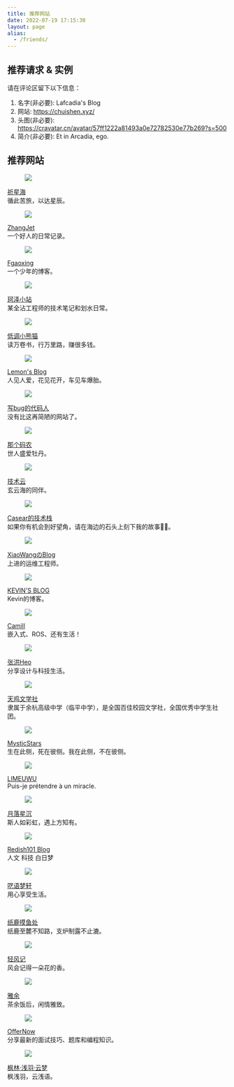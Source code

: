 ```yaml
---
title: 推荐网站
date: 2022-07-19 17:15:30
layout: page
alias:
  - /friends/
---
```


## 推荐请求 & 实例
请在评论区留下以下信息：
1. 名字(非必要): Lafcadia's Blog
2. 网站: https://chuishen.xyz/
3. 头图(非必要): https://cravatar.cn/avatar/57ff1222a81493a0e72782530e77b269?s=500
4. 简介(非必要): Et in Arcadia, ego.

## 推荐网站

<div class="box">
  <article class="media">
    <div class="media-left">
      <figure class="image is-64x64">
        <img src="https://bu.dusays.com/2024/06/16/666e913ae106c.png">
      </figure>
    </div>
    <div class="media-content">
      <div class="content">
        <p>
          <a href="https://www.zzzzhi.com">祈星海</a>
    <br>循此苦旅，以达星辰。
        </p>
      </div>
    </div>
  </article>
</div>

<div class="box">
  <article class="media">
    <div class="media-left">
      <figure class="image is-64x64">
        <img src="https://zhangjet.com/android-chrome-512x512.png">
      </figure>
    </div>
    <div class="media-content">
      <div class="content">
        <p>
          <a href="https://zhangjet.com/">ZhangJet</a>
          <br>一个好人的日常记录。
        </p>
      </div>
    </div>
  </article>
</div>

<div class="box">
  <article class="media">
    <div class="media-left">
      <figure class="image is-64x64">
        <img src="https://npm.elemecdn.com/ytblogimg/webp/logo.webp">
      </figure>
    </div>
    <div class="media-content">
      <div class="content">
        <p>
          <a href="https://www.yt-blog.top/">Fgaoxing</a>
          <br>一个少年的博客。
        </p>
      </div>
    </div>
  </article>
</div>

<div class="box">
  <article class="media">
    <div class="media-left">
      <figure class="image is-64x64">
        <img src="https://cravatar.cn/avatar/d47c36eff7f7bb6c2ddd129bfec21cd3?s=600&r=G&d=">
      </figure>
    </div>
    <div class="media-content">
      <div class="content">
        <p>
          <a href="https://www.kezez.com/">珂泽小站</a>
          <br>某全沾工程师的技术笔记和划水日常。
        </p>
      </div>
    </div>
  </article>
</div>

<div class="box">
  <article class="media">
    <div class="media-left">
      <figure class="image is-64x64">
        <img src="https://ilovey.live/img/favicon.png">
      </figure>
    </div>
    <div class="media-content">
      <div class="content">
        <p>
          <a href="https://ilovey.live">低调小熊猫</a>
          <br>读万卷书，行万里路，赚很多钱。
        </p>
      </div>
    </div>
  </article>
</div>

<div class="box">
  <article class="media">
    <div class="media-left">
      <figure class="image is-64x64">
        <img src="https://jsd.cdn.zzko.cn/gh/ning0818/cdn-files/logo.webp">
      </figure>
    </div>
    <div class="media-content">
      <div class="content">
        <p>
          <a href="https://ning0818.top">Lemon's Blog</a>
          <br>人见人爱，花见花开，车见车爆胎。
        </p>
      </div>
    </div>
  </article>
</div>

<div class="box">
  <article class="media">
    <div class="media-left">
      <figure class="image is-64x64">
        <img src="https://bugcoder.asia/headLogo.jpg">
      </figure>
    </div>
    <div class="media-content">
      <div class="content">
        <p>
          <a href="https://bugcoder.asia/">写bug的代码人</a>
          <br>没有比这再简陋的网站了。
        </p>
      </div>
    </div>
  </article>
</div>

<div class="box">
  <article class="media">
    <div class="media-left">
      <figure class="image is-64x64">
        <img src="https://upyun.thatcdn.cn/hexo/stellar/image/favicon.webp">
      </figure>
    </div>
    <div class="media-content">
      <div class="content">
        <p>
          <a href="https://blog.thatcoder.cn/">那个码农</a>
          <br>世人盛爱牡丹。
        </p>
      </div>
    </div>
  </article>
</div>

<div class="box">
  <article class="media">
    <div class="media-left">
      <figure class="image is-64x64">
        <img src="https://q1.qlogo.cn/g?b=qq&nk=3260130869&s=640">
      </figure>
    </div>
    <div class="media-content">
      <div class="content">
        <p>
          <a href="https://blog.svipwing.xyz/">技术云</a>
          <br>玄云海的同伴。
        </p>
      </div>
    </div>
  </article>
</div>

<div class="box">
  <article class="media">
    <div class="media-left">
      <figure class="image is-64x64">
        <img src="https://casear.net/static/img/eae10f098ce1f671fa0e60d899bf545e.avatar.svg">
      </figure>
    </div>
    <div class="media-content">
      <div class="content">
        <p>
          <a href="https://casear.net/">Casear的技术栈</a>
          <br>如果你有机会到好望角，请在海边的石头上刻下我的故事👨‍💻。
        </p>
      </div>
    </div>
  </article>
</div>

<div class="box">
  <article class="media">
    <div class="media-left">
      <figure class="image is-64x64">
        <img src="https://cdn.9iw.ink/touxiang-iict.png">
      </figure>
    </div>
    <div class="media-content">
      <div class="content">
        <p>
          <a href="https://wanghaiyang.cc">XiaoWangのBlog</a>
          <br>上进的运维工程师。
        </p>
      </div>
    </div>
  </article>
</div>

<div class="box">
  <article class="media">
    <div class="media-left">
      <figure class="image is-64x64">
        <img src="https://static.kevinchu.top/blog/assets/img/avatar_03.jpg">
      </figure>
    </div>
    <div class="media-content">
      <div class="content">
        <p>
          <a href="https://blog.kevinchu.top">KEVIN'S BLOG</a>
          <br>Kevin的博客。
        </p>
      </div>
    </div>
  </article>
</div>

<div class="box">
  <article class="media">
    <div class="media-left">
      <figure class="image is-64x64">
        <img src="https://www.camill.love/img/myself.jpg">
      </figure>
    </div>
    <div class="media-content">
      <div class="content">
        <p>
          <a href="https://camill.love">Camill</a>
          <br>嵌入式、ROS、还有生活！
        </p>
      </div>
    </div>
  </article>
</div>

<div class="box">
  <article class="media">
    <div class="media-left">
      <figure class="image is-64x64">
        <img src="https://bu.dusays.com/2022/12/28/63ac2812183aa.png">
      </figure>
    </div>
    <div class="media-content">
      <div class="content">
        <p>
          <a href="https://blog.zhheo.com/">张洪Heo</a>
          <br>分享设计与科技生活。
        </p>
      </div>
    </div>
  </article>
</div>

<div class="box">
  <article class="media">
    <div class="media-left">
      <figure class="image is-64x64">
        <img src="https://www.tjwxs.top/wp-content/uploads/2024/05/cropped-IMG_202309301009_210x210.png">
      </figure>
    </div>
    <div class="media-content">
      <div class="content">
        <p>
          <a href="https://www.tjwxs.top">天鸡文学社</a>
          <br>隶属于余杭高级中学（临平中学），是全国百佳校园文学社，全国优秀中学生社团。
        </p>
      </div>
    </div>
  </article>
</div>

<div class="box">
  <article class="media">
    <div class="media-left">
      <figure class="image is-64x64">
        <img src="https://www.mysticstars.cn/upload/star%20(1)%20(%E8%87%AA%E5%AE%9A%E4%B9%89).png">
      </figure>
    </div>
    <div class="media-content">
      <div class="content">
        <p>
          <a href="https://www.mysticstars.cn/">MysticStars</a>
          <br>生在此侧，死在彼侧。我在此侧，不在彼侧。
        </p>
      </div>
    </div>
  </article>
</div>

<div class="box">
  <article class="media">
    <div class="media-left">
      <figure class="image is-64x64">
        <img src="https://lihouse.xyz/assets/headimg_dl-5IKCoyuF.jpg">
      </figure>
    </div>
    <div class="media-content">
      <div class="content">
        <p>
          <a href="https://lihouse.xyz/">LIMEUWU</a>
          <br>Puis-je prétendre à un miracle.
        </p>
      </div>
    </div>
  </article>
</div>

<div class="box">
  <article class="media">
    <div class="media-left">
      <figure class="image is-64x64">
        <img src="https://www.asxe.vip/blog/images/avatar.webp">
      </figure>
    </div>
    <div class="media-content">
      <div class="content">
        <p>
          <a href="https://www.asxe.vip/">月落星沉</a>
          <br>斯人如彩虹，遇上方知有。
        </p>
      </div>
    </div>
  </article>
</div>

<div class="box">
  <article class="media">
    <div class="media-left">
      <figure class="image is-64x64">
        <img src="https://blog.redish101.top/favicon.ico">
      </figure>
    </div>
    <div class="media-content">
      <div class="content">
        <p>
          <a href="https://blog.redish101.top">Redish101 Blog</a>
          <br>人文 科技 白日梦
        </p>
      </div>
    </div>
  </article>
</div>

<div class="box">
  <article class="media">
    <div class="media-left">
      <figure class="image is-64x64">
        <img src="https://image.m-c.top/?/images/2024/01/13/Pqeh0v6VaK/ico.jpg">
      </figure>
    </div>
    <div class="media-content">
      <div class="content">
        <p>
          <a href="https://blog.awaae001.top">呓语梦轩</a>
          <br>用心享受生活。
        </p>
      </div>
    </div>
  </article>
</div>

<div class="box">
  <article class="media">
    <div class="media-left">
      <figure class="image is-64x64">
        <img src="https://cravatar.cn/avatar/13aa912754e6bb5e671f3e6654e4712d?s=480">
      </figure>
    </div>
    <div class="media-content">
      <div class="content">
        <p>
          <a href="https://blog.zhilu.cyou">纸鹿摸鱼处</a>
          <br>纸鹿至麓不知路，支炉制露不止漉。
        </p>
      </div>
    </div>
  </article>
</div>

<div class="box">
  <article class="media">
    <div class="media-left">
      <figure class="image is-64x64">
        <img src="https://q1.qlogo.cn/g?b=qq&nk=2381548894&s=640">
      </figure>
    </div>
    <div class="media-content">
      <div class="content">
        <p>
          <a href="https://www.windy.ink">轻风记</a>
          <br>风会记得一朵花的香。
        </p>
      </div>
    </div>
  </article>
</div>

<div class="box">
  <article class="media">
    <div class="media-left">
      <figure class="image is-64x64">
        <img src="https://yayu.net/favicon.png">
      </figure>
    </div>
    <div class="media-content">
      <div class="content">
        <p>
          <a href="https://yayu.net/">雅余</a>
          <br>茶余饭后，闲情雅致。
        </p>
      </div>
    </div>
  </article>
</div>

<div class="box">
  <article class="media">
    <div class="media-left">
      <figure class="image is-64x64">
        <img src="https://offernow.cn/_next/image?url=%2F_next%2Fstatic%2Fmedia%2Fhome.877913bf.png&w=384&q=75">
      </figure>
    </div>
    <div class="media-content">
      <div class="content">
        <p>
          <a href="https://www.offernow.cn">OfferNow</a>
          <br>分享最新的面试技巧、题库和编程知识。
        </p>
      </div>
    </div>
  </article>
</div>

<div class="box">
  <article class="media">
    <div class="media-left">
      <figure class="image is-64x64">
        <img src="https://bu.dusays.com/2024/06/12/6669abc539646.jpg">
      </figure>
    </div>
    <div class="media-content">
      <div class="content">
        <p>
          <a href="https://AGEN233.top/">枫林·浅羽·云梦</a>
          <br>枫浅羽，云浅语。
        </p>
      </div>
    </div>
  </article>
</div>